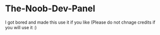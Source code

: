 # The-Noob-Dev-Panel
I got bored and made this use it if you like (Please do not chnage credits if you will use it :) 

